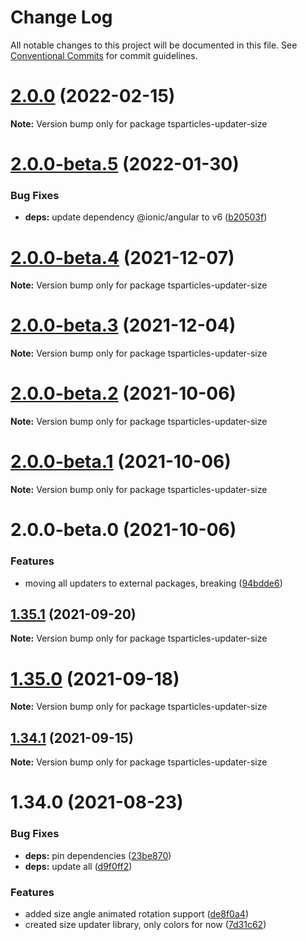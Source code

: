 # Change Log

All notable changes to this project will be documented in this file.
See [Conventional Commits](https://conventionalcommits.org) for commit guidelines.

# [2.0.0](https://github.com/matteobruni/tsparticles/compare/tsparticles-updater-size@2.0.0-beta.5...tsparticles-updater-size@2.0.0) (2022-02-15)

**Note:** Version bump only for package tsparticles-updater-size





# [2.0.0-beta.5](https://github.com/matteobruni/tsparticles/compare/tsparticles-updater-size@2.0.0-beta.4...tsparticles-updater-size@2.0.0-beta.5) (2022-01-30)


### Bug Fixes

* **deps:** update dependency @ionic/angular to v6 ([b20503f](https://github.com/matteobruni/tsparticles/commit/b20503ff2a29f6c8617f42c764c8a868fc334c5f))





# [2.0.0-beta.4](https://github.com/matteobruni/tsparticles/compare/tsparticles-updater-size@2.0.0-beta.3...tsparticles-updater-size@2.0.0-beta.4) (2021-12-07)

**Note:** Version bump only for package tsparticles-updater-size





# [2.0.0-beta.3](https://github.com/matteobruni/tsparticles/compare/tsparticles-updater-size@2.0.0-beta.2...tsparticles-updater-size@2.0.0-beta.3) (2021-12-04)

**Note:** Version bump only for package tsparticles-updater-size





# [2.0.0-beta.2](https://github.com/matteobruni/tsparticles/compare/tsparticles-updater-size@2.0.0-beta.1...tsparticles-updater-size@2.0.0-beta.2) (2021-10-06)

**Note:** Version bump only for package tsparticles-updater-size





# [2.0.0-beta.1](https://github.com/matteobruni/tsparticles/compare/tsparticles-updater-size@2.0.0-beta.0...tsparticles-updater-size@2.0.0-beta.1) (2021-10-06)

**Note:** Version bump only for package tsparticles-updater-size





# 2.0.0-beta.0 (2021-10-06)


### Features

* moving all updaters to external packages, breaking ([94bdde6](https://github.com/matteobruni/tsparticles/commit/94bdde67d0b546c22b7841ff8e969d15ddef3430))





## [1.35.1](https://github.com/matteobruni/tsparticles/compare/tsparticles-updater-size@1.35.0...tsparticles-updater-size@1.35.1) (2021-09-20)

**Note:** Version bump only for package tsparticles-updater-size





# [1.35.0](https://github.com/matteobruni/tsparticles/compare/tsparticles-updater-size@1.34.1...tsparticles-updater-size@1.35.0) (2021-09-18)

**Note:** Version bump only for package tsparticles-updater-size





## [1.34.1](https://github.com/matteobruni/tsparticles/compare/tsparticles-updater-size@1.34.0...tsparticles-updater-size@1.34.1) (2021-09-15)

**Note:** Version bump only for package tsparticles-updater-size





# 1.34.0 (2021-08-23)


### Bug Fixes

* **deps:** pin dependencies ([23be870](https://github.com/matteobruni/tsparticles/commit/23be8708d698e1e37a18f2ed292cbccffb0f1e47))
* **deps:** update all ([d9f0ff2](https://github.com/matteobruni/tsparticles/commit/d9f0ff2f8c4ac269aaad5077492746e3da8fb422))


### Features

* added size angle animated rotation support ([de8f0a4](https://github.com/matteobruni/tsparticles/commit/de8f0a46436601aeb580651b1f87741fd9fc3c79))
* created size updater library, only colors for now ([7d31c62](https://github.com/matteobruni/tsparticles/commit/7d31c62ecb8f023234514b5ef46f0de55f75c283))
